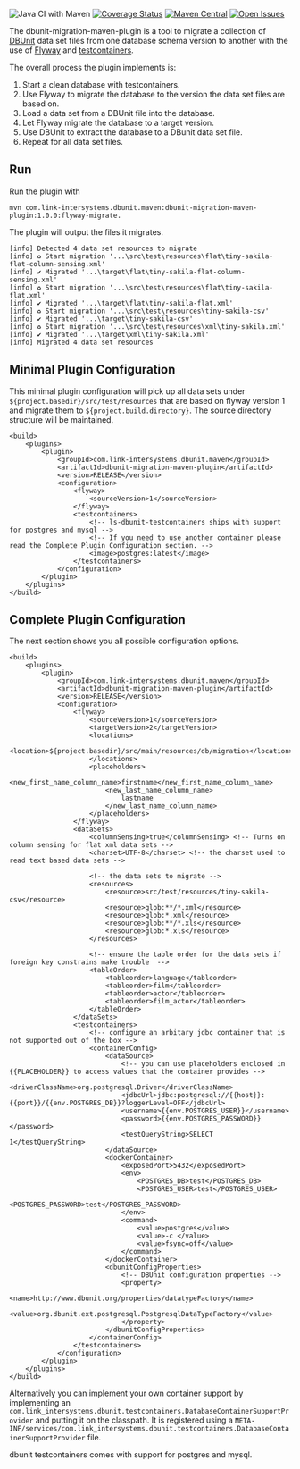 ![Java CI with Maven](https://github.com/link-intersystems/dbunit-migration-maven-plugin/workflows/Java%20CI%20with%20Maven/badge.svg)
[![Coverage Status](https://coveralls.io/repos/github/link-intersystems/dbunit-migration-maven-plugin/badge.svg?branch=master)](https://coveralls.io/github/link-intersystems/dbunit-migration-maven-plugin?branch=master)
[![Maven Central](https://img.shields.io/maven-central/v/com.link-intersystems.dbunit.maven/dbunit-migration-maven-plugin)](https://mvnrepository.com/artifact/com.link-intersystems.dbunit.maven)
[![Open Issues](https://img.shields.io/github/issues/link-intersystems/dbunit-migration-maven-plugin)](https://github.com/link-intersystems/dbunit-migration-maven-plugin/issues)

The dbunit-migration-maven-plugin is a tool to migrate a collection of [DBUnit](http://dbunit.sourceforge.net/) data set files from one database schema
version to another with the use of [Flyway](https://flywaydb.org/) and [testcontainers](https://www.testcontainers.org/).

The overall process the plugin implements is:

1. Start a clean database with testcontainers.
2. Use Flyway to migrate the database to the version the data set files are based on.
3. Load a data set from a DBUnit file into the database.
4. Let Flyway migrate the database to a target version.
5. Use DBUnit to extract the database to a DBunit data set file.
6. Repeat for all data set files.

## Run

Run the plugin with

```
mvn com.link-intersystems.dbunit.maven:dbunit-migration-maven-plugin:1.0.0:flyway-migrate.
```

The plugin will output the files it migrates.

```shell
[info] Detected 4 data set resources to migrate
[info] ♻︎ Start migration '...\src\test\resources\flat\tiny-sakila-flat-column-sensing.xml'
[info] ✔︎ Migrated '...\target\flat\tiny-sakila-flat-column-sensing.xml'
[info] ♻︎ Start migration '...\src\test\resources\flat\tiny-sakila-flat.xml'
[info] ✔︎ Migrated '...\target\flat\tiny-sakila-flat.xml'
[info] ♻︎ Start migration '...\src\test\resources\tiny-sakila-csv'
[info] ✔︎ Migrated '...\target\tiny-sakila-csv'
[info] ♻︎ Start migration '...\src\test\resources\xml\tiny-sakila.xml'
[info] ✔︎ Migrated '...\target\xml\tiny-sakila.xml'
[info] Migrated 4 data set resources 
```

## Minimal Plugin Configuration

This minimal plugin configuration will pick up all data sets under `${project.basedir}/src/test/resources`
that are based on flyway version 1 and migrate them to `${project.build.directory}`. The source directory structure will
be maintained.

```
<build>
    <plugins>
        <plugin>
            <groupId>com.link-intersystems.dbunit.maven</groupId>
            <artifactId>dbunit-migration-maven-plugin</artifactId>
            <version>RELEASE</version>
            <configuration>
                <flyway>
                    <sourceVersion>1</sourceVersion>
                </flyway>
                <testcontainers>
                    <!-- ls-dbunit-testcontainers ships with support for postgres and mysql -->
                    <!-- If you need to use another container please read the Complete Plugin Configuration section. -->
                    <image>postgres:latest</image>
                </testcontainers>
            </configuration>
        </plugin>
    </plugins>
</build>
```

## Complete Plugin Configuration

The next section shows you all possible configuration options.

```
<build>
    <plugins>
        <plugin>
            <groupId>com.link-intersystems.dbunit.maven</groupId>
            <artifactId>dbunit-migration-maven-plugin</artifactId>
            <version>RELEASE</version>
            <configuration>
                <flyway>
                    <sourceVersion>1</sourceVersion>
                    <targetVersion>2</targetVersion>
			        <locations>
					    <location>${project.basedir}/src/main/resources/db/migration</location>
					</locations>
                    <placeholders>
                        <new_first_name_column_name>firstname</new_first_name_column_name>
                        <new_last_name_column_name>
                            lastname
                        </new_last_name_column_name>
                    </placeholders>
                </flyway>
                <dataSets>
                    <columnSensing>true</columnSensing> <!-- Turns on column sensing for flat xml data sets -->
                    <charset>UTF-8</charset> <!-- the charset used to read text based data sets -->
                    
                    <!-- the data sets to migrate --> 
                    <resources>
                        <resource>src/test/resources/tiny-sakila-csv</resource>
                        <resource>glob:**/*.xml</resource>
                        <resource>glob:*.xml</resource>
                        <resource>glob:**/*.xls</resource>
                        <resource>glob:*.xls</resource>
                    </resources>
                    
                    <!-- ensure the table order for the data sets if foreign key constrains make trouble  -->
                    <tableOrder>
                        <tableorder>language</tableorder>
                        <tableorder>film</tableorder>
                        <tableorder>actor</tableorder>
                        <tableorder>film_actor</tableorder>
                    </tableOrder>
                </dataSets>
                <testcontainers>
                    <!-- configure an arbitary jdbc container that is not supported out of the box -->
                    <containerConfig>
                        <dataSource>
                            <!-- you can use placeholders enclosed in {{PLACEHOLDER}} to access values that the container provides -->
                            <driverClassName>org.postgresql.Driver</driverClassName>
                            <jdbcUrl>jdbc:postgresql://{{host}}:{{port}}/{{env.POSTGRES_DB}}?loggerLevel=OFF</jdbcUrl>
                            <username>{{env.POSTGRES_USER}}</username>
                            <password>{{env.POSTGRES_PASSWORD}}</password>
                            <testQueryString>SELECT 1</testQueryString>
                        </dataSource>
                        <dockerContainer>
                            <exposedPort>5432</exposedPort>
                            <env>
                                <POSTGRES_DB>test</POSTGRES_DB>
                                <POSTGRES_USER>test</POSTGRES_USER>
                                <POSTGRES_PASSWORD>test</POSTGRES_PASSWORD>
                            </env>
                            <command>
                                <value>postgres</value>
                                <value>-c </value>
                                <value>fsync=off</value>
                            </command>
                        </dockerContainer>
                        <dbunitConfigProperties>
                            <!-- DBUnit configuration properties -->
                            <property>
                                <name>http://www.dbunit.org/properties/datatypeFactory</name>
                                <value>org.dbunit.ext.postgresql.PostgresqlDataTypeFactory</value>
                            </property>
                        </dbunitConfigProperties>
                    </containerConfig>
                </testcontainers>
            </configuration>
        </plugin>
    </plugins>
</build>
```

Alternatively you can implement your own container support by implementing an 
`com.link_intersystems.dbunit.testcontainers.DatabaseContainerSupportProvider` 
and putting it on the classpath. It is registered using a `META-INF/services/com.link_intersystems.dbunit.testcontainers.DatabaseContainerSupportProvider`
file. 

dbunit testcontainers comes with support for postgres and mysql.